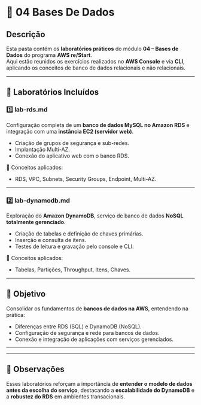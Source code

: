 # 📘 04 Bases De Dados

##  Descrição
Esta pasta contém os **laboratórios práticos** do módulo **04 – Bases de Dados** do programa **AWS re/Start**.  
Aqui estão reunidos os exercícios realizados no **AWS Console** e via **CLI**, aplicando os conceitos de banco de dados relacionais e não relacionais.

---

## 🧪 Laboratórios Incluídos

### **1️⃣ lab-rds.md**
Configuração completa de um **banco de dados MySQL no Amazon RDS** e integração com uma **instância EC2 (servidor web)**.  
- Criação de grupos de segurança e sub-redes.  
- Implantação Multi-AZ.  
- Conexão do aplicativo web com o banco RDS.  

🧩 Conceitos aplicados:
- RDS, VPC, Subnets, Security Groups, Endpoint, Multi-AZ.

---

### **2️⃣ lab-dynamodb.md**
Exploração do **Amazon DynamoDB**, serviço de banco de dados **NoSQL totalmente gerenciado**.  
- Criação de tabelas e definição de chaves primárias.  
- Inserção e consulta de itens.  
- Testes de leitura e gravação pelo console e CLI.  

🧩 Conceitos aplicados:
- Tabelas, Partições, Throughput, Itens, Chaves.

---

## 🧠 Objetivo
Consolidar os fundamentos de **bancos de dados na AWS**, entendendo na prática:
- Diferenças entre RDS (SQL) e DynamoDB (NoSQL).  
- Configuração de segurança e rede para bancos de dados.  
- Conexão e integração de aplicações com serviços gerenciados.

---


---

## 💬 Observações
Esses laboratórios reforçam a importância de **entender o modelo de dados antes da escolha do serviço**, destacando a **escalabilidade do DynamoDB** e a **robustez do RDS** em ambientes transacionais.

